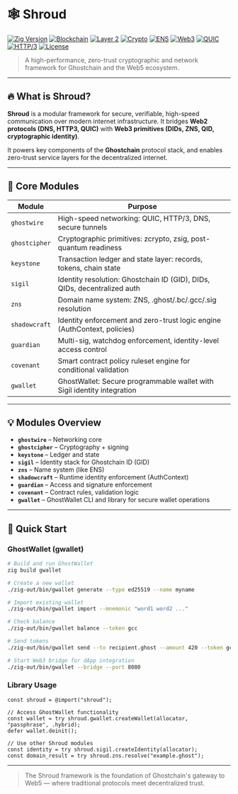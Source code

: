 # 🕸️ Shroud

[![Zig Version](https://img.shields.io/badge/Zig-0.15.0-orange.svg)](https://ziglang.org/)
[![Blockchain](https://img.shields.io/badge/Blockchain-Ghostchain-purple.svg)](https://ghostchain.org/)
[![Layer 2](https://img.shields.io/badge/Layer%202-Compatible-blueviolet.svg)](https://ethereum.org/en/layer-2/)
[![Crypto](https://img.shields.io/badge/Crypto-zcrypto-blue.svg)](https://github.com/ghostchain/zcrypto)
[![ENS](https://img.shields.io/badge/ENS-Compatible-lightblue.svg)](https://ens.domains/)
[![Web3](https://img.shields.io/badge/Web3-Compatible-brightgreen.svg)](https://web3.foundation/)
[![QUIC](https://img.shields.io/badge/Protocol-QUIC-green.svg)](https://quicwg.org/)
[![HTTP/3](https://img.shields.io/badge/Protocol-HTTP%2F3-brightgreen.svg)](https://httpwg.org/specs/rfc9114.html)
[![License](https://img.shields.io/badge/License-MIT-yellow.svg)](LICENSE)

> A high-performance, zero-trust cryptographic and network framework for Ghostchain and the Web5 ecosystem.

---

## 🔥 What is Shroud?

**Shroud** is a modular framework for secure, verifiable, high-speed communication over modern internet infrastructure. It bridges **Web2 protocols (DNS, HTTP3, QUIC)** with **Web3 primitives (DIDs, ZNS, QID, cryptographic identity)**.

It powers key components of the **Ghostchain** protocol stack, and enables zero-trust service layers for the decentralized internet.

---

## 🧹 Core Modules

| Module        | Purpose                                                                  |
| ------------- | ------------------------------------------------------------------------ |
| `ghostwire`   | High-speed networking: QUIC, HTTP/3, DNS, secure tunnels                 |
| `ghostcipher` | Cryptographic primitives: zcrypto, zsig, post-quantum readiness          |
| `keystone`    | Transaction ledger and state layer: records, tokens, chain state         |
| `sigil`       | Identity resolution: Ghostchain ID (GID), DIDs, QIDs, decentralized auth |
| `zns`         | Domain name system: ZNS, .ghost/.bc/.gcc/.sig resolution                 |
| `shadowcraft` | Identity enforcement and zero-trust logic engine (AuthContext, policies) |
| `guardian`    | Multi-sig, watchdog enforcement, identity-level access control           |
| `covenant`    | Smart contract policy ruleset engine for conditional validation          |
| `gwallet`     | GhostWallet: Secure programmable wallet with Sigil identity integration |

---

## 💡 Modules Overview

* **`ghostwire`** – Networking core
* **`ghostcipher`** – Cryptography + signing
* **`keystone`** – Ledger and state
* **`sigil`** – Identity stack for Ghostchain ID (GID)
* **`zns`** – Name system (like ENS)
* **`shadowcraft`** – Runtime identity enforcement (AuthContext)
* **`guardian`** – Access and signature enforcement
* **`covenant`** – Contract rules, validation logic
* **`gwallet`** – GhostWallet CLI and library for secure wallet operations

---

## 🚀 Quick Start

### GhostWallet (gwallet)
```bash
# Build and run GhostWallet
zig build gwallet

# Create a new wallet
./zig-out/bin/gwallet generate --type ed25519 --name myname

# Import existing wallet
./zig-out/bin/gwallet import --mnemonic "word1 word2 ..."

# Check balance
./zig-out/bin/gwallet balance --token gcc

# Send tokens
./zig-out/bin/gwallet send --to recipient.ghost --amount 420 --token gcc

# Start Web3 bridge for dApp integration
./zig-out/bin/gwallet --bridge --port 8080
```

### Library Usage
```zig
const shroud = @import("shroud");

// Access GhostWallet functionality
const wallet = try shroud.gwallet.createWallet(allocator, "passphrase", .hybrid);
defer wallet.deinit();

// Use other Shroud modules
const identity = try shroud.sigil.createIdentity(allocator);
const domain_result = try shroud.zns.resolve("example.ghost");
```

---

> The Shroud framework is the foundation of Ghostchain's gateway to Web5 — where traditional protocols meet decentralized trust.

